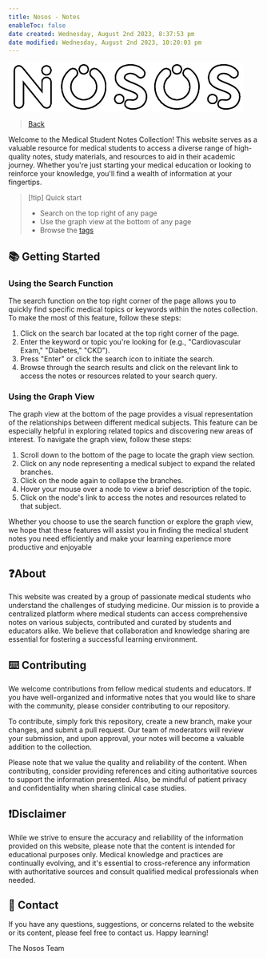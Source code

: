 ```yaml
---
title: Nosos - Notes
enableToc: false
date created: Wednesday, August 2nd 2023, 8:37:53 pm
date modified: Wednesday, August 2nd 2023, 10:20:03 pm
---
```


![|275](z_attachments/logo5.png)

> [Back](https://www.nosos.co.uk/landing)

Welcome to the Medical Student Notes Collection! This website serves as a valuable resource for medical students to access a diverse range of high-quality notes, study materials, and resources to aid in their academic journey. Whether you're just starting your medical education or looking to reinforce your knowledge, you'll find a wealth of information at your fingertips.

> [!tip] Quick start 
> - Search on the top right of any page
> - Use the graph view at the bottom of any page
> - Browse the [tags](https://notes.nosos.co.uk/tags/)
## 📚 Getting Started

### Using the Search Function

The search function on the top right corner of the page allows you to quickly find specific medical topics or keywords within the notes collection. To make the most of this feature, follow these steps:

1. Click on the search bar located at the top right corner of the page.
2. Enter the keyword or topic you're looking for (e.g., "Cardiovascular Exam," "Diabetes," "CKD").
3. Press "Enter" or click the search icon to initiate the search.
4. Browse through the search results and click on the relevant link to access the notes or resources related to your search query.

### Using the Graph View

The graph view at the bottom of the page provides a visual representation of the relationships between different medical subjects. This feature can be especially helpful in exploring related topics and discovering new areas of interest. To navigate the graph view, follow these steps:

1. Scroll down to the bottom of the page to locate the graph view section.
2. Click on any node representing a medical subject to expand the related branches.
3. Click on the node again to collapse the branches.
4. Hover your mouse over a node to view a brief description of the topic.
5. Click on the node's link to access the notes and resources related to that subject.

Whether you choose to use the search function or explore the graph view, we hope that these features will assist you in finding the medical student notes you need efficiently and make your learning experience more productive and enjoyable

## ❓About

This website was created by a group of passionate medical students who understand the challenges of studying medicine. Our mission is to provide a centralized platform where medical students can access comprehensive notes on various subjects, contributed and curated by students and educators alike. We believe that collaboration and knowledge sharing are essential for fostering a successful learning environment.

## ⌨️ Contributing

We welcome contributions from fellow medical students and educators. If you have well-organized and informative notes that you would like to share with the community, please consider contributing to our repository.

To contribute, simply fork this repository, create a new branch, make your changes, and submit a pull request. Our team of moderators will review your submission, and upon approval, your notes will become a valuable addition to the collection.

Please note that we value the quality and reliability of the content. When contributing, consider providing references and citing authoritative sources to support the information presented. Also, be mindful of patient privacy and confidentiality when sharing clinical case studies.

## ❗Disclaimer

While we strive to ensure the accuracy and reliability of the information provided on this website, please note that the content is intended for educational purposes only. Medical knowledge and practices are continually evolving, and it's essential to cross-reference any information with authoritative sources and consult qualified medical professionals when needed.

## 📧 Contact

If you have any questions, suggestions, or concerns related to the website or its content, please feel free to contact us.
Happy learning!

The Nosos Team
